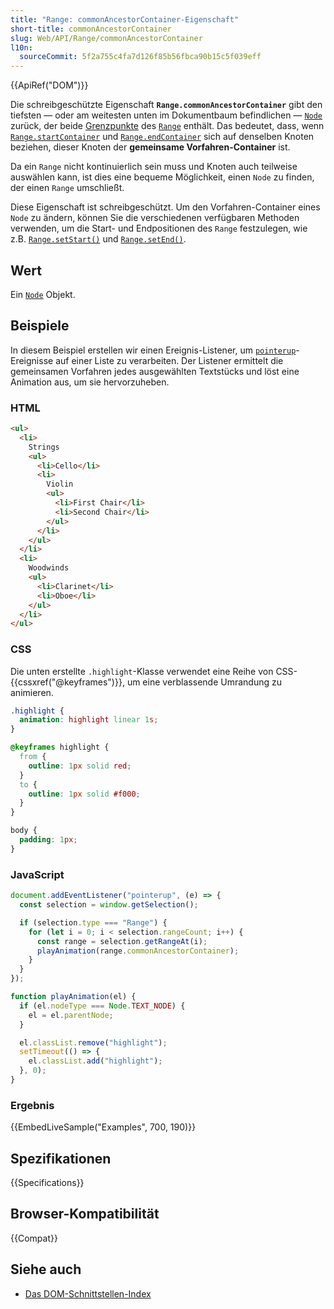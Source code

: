 ```yaml
---
title: "Range: commonAncestorContainer-Eigenschaft"
short-title: commonAncestorContainer
slug: Web/API/Range/commonAncestorContainer
l10n:
  sourceCommit: 5f2a755c4fa7d126f85b56fbca90b15c5f039eff
---
```


{{ApiRef("DOM")}}

Die schreibgeschützte Eigenschaft **`Range.commonAncestorContainer`** gibt den tiefsten — oder am weitesten unten im Dokumentbaum befindlichen — [`Node`](/de/docs/Web/API/Node) zurück, der beide [Grenzpunkte](https://dom.spec.whatwg.org/#introduction-to-dom-ranges) des [`Range`](/de/docs/Web/API/Range) enthält. Das bedeutet, dass, wenn [`Range.startContainer`](/de/docs/Web/API/Range/startContainer) und [`Range.endContainer`](/de/docs/Web/API/Range/endContainer) sich auf denselben Knoten beziehen, dieser Knoten der **gemeinsame Vorfahren-Container** ist.

Da ein `Range` nicht kontinuierlich sein muss und Knoten auch teilweise auswählen kann, ist dies eine bequeme Möglichkeit, einen `Node` zu finden, der einen `Range` umschließt.

Diese Eigenschaft ist schreibgeschützt. Um den Vorfahren-Container eines `Node` zu ändern, können Sie die verschiedenen verfügbaren Methoden verwenden, um die Start- und Endpositionen des `Range` festzulegen, wie z.B. [`Range.setStart()`](/de/docs/Web/API/Range/setStart) und [`Range.setEnd()`](/de/docs/Web/API/Range/setEnd).

## Wert

Ein [`Node`](/de/docs/Web/API/Node) Objekt.

## Beispiele

In diesem Beispiel erstellen wir einen Ereignis-Listener, um [`pointerup`](/de/docs/Web/API/Element/pointerup_event)-Ereignisse auf einer Liste zu verarbeiten. Der Listener ermittelt die gemeinsamen Vorfahren jedes ausgewählten Textstücks und löst eine Animation aus, um sie hervorzuheben.

### HTML

```html
<ul>
  <li>
    Strings
    <ul>
      <li>Cello</li>
      <li>
        Violin
        <ul>
          <li>First Chair</li>
          <li>Second Chair</li>
        </ul>
      </li>
    </ul>
  </li>
  <li>
    Woodwinds
    <ul>
      <li>Clarinet</li>
      <li>Oboe</li>
    </ul>
  </li>
</ul>
```

### CSS

Die unten erstellte `.highlight`-Klasse verwendet eine Reihe von CSS-{{cssxref("@keyframes")}}, um eine verblassende Umrandung zu animieren.

```css
.highlight {
  animation: highlight linear 1s;
}

@keyframes highlight {
  from {
    outline: 1px solid red;
  }
  to {
    outline: 1px solid #f000;
  }
}
```

```css hidden
body {
  padding: 1px;
}
```

### JavaScript

```js
document.addEventListener("pointerup", (e) => {
  const selection = window.getSelection();

  if (selection.type === "Range") {
    for (let i = 0; i < selection.rangeCount; i++) {
      const range = selection.getRangeAt(i);
      playAnimation(range.commonAncestorContainer);
    }
  }
});

function playAnimation(el) {
  if (el.nodeType === Node.TEXT_NODE) {
    el = el.parentNode;
  }

  el.classList.remove("highlight");
  setTimeout(() => {
    el.classList.add("highlight");
  }, 0);
}
```

### Ergebnis

{{EmbedLiveSample("Examples", 700, 190)}}

## Spezifikationen

{{Specifications}}

## Browser-Kompatibilität

{{Compat}}

## Siehe auch

- [Das DOM-Schnittstellen-Index](/de/docs/Web/API/Document_Object_Model)
